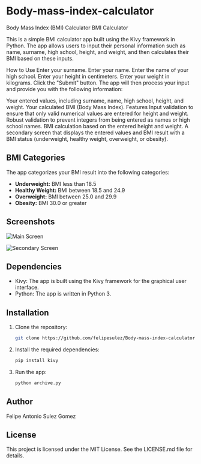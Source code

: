 # Body-mass-index-calculator

Body Mass Index (BMI) Calculator
BMI Calculator

This is a simple BMI calculator app built using the Kivy framework in Python. The app allows users to input their personal information such as name, surname, high school, height, and weight, and then calculates their BMI based on these inputs.

How to Use
Enter your surname.
Enter your name.
Enter the name of your high school.
Enter your height in centimeters.
Enter your weight in kilograms.
Click the "Submit" button.
The app will then process your input and provide you with the following information:

Your entered values, including surname, name, high school, height, and weight.
Your calculated BMI (Body Mass Index).
Features
Input validation to ensure that only valid numerical values are entered for height and weight.
Robust validation to prevent integers from being entered as names or high school names.
BMI calculation based on the entered height and weight.
A secondary screen that displays the entered values and BMI result with a BMI status (underweight, healthy weight, overweight, or obesity).

## BMI Categories

The app categorizes your BMI result into the following categories:

- **Underweight:** BMI less than 18.5
- **Healthy Weight:** BMI between 18.5 and 24.9
- **Overweight:** BMI between 25.0 and 29.9
- **Obesity:** BMI 30.0 or greater

## Screenshots

![Main Screen](screenshots/Main.png)

![Secondary Screen](screenshots/Second.png)

## Dependencies

- Kivy: The app is built using the Kivy framework for the graphical user interface.
- Python: The app is written in Python 3.

## Installation

1. Clone the repository:

   ```bash
   git clone https://github.com/felipesulez/Body-mass-index-calculator.git

2. Install the required dependencies:
   ```bash
   pip install kivy

3. Run the app:
    ```bash
    python archive.py
    
## Author

Felipe Antonio Sulez Gomez 

## License

This project is licensed under the MIT License. See the LICENSE.md file for details.
